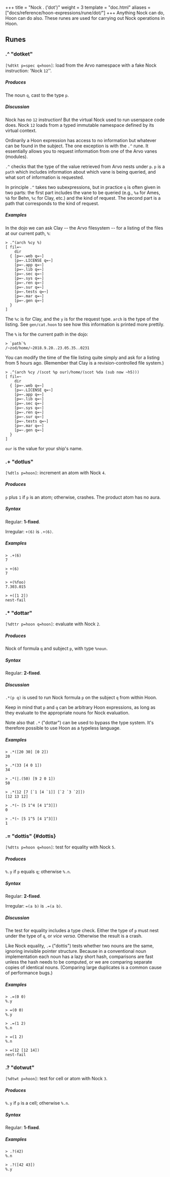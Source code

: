 +++
title = "Nock . ('dot')"
weight = 3
template = "doc.html"
aliases = ["docs/reference/hoon-expressions/rune/dot/"]
+++
Anything Nock can do, Hoon can do also.  These runes are used for carrying out Nock operations in Hoon.

## Runes

### .^ "dotket"

`[%dtkt p=spec q=hoon]`: load from the Arvo namespace with a fake Nock instruction: 'Nock `12`''.

##### Produces

The noun `q`, cast to the type `p`.

##### Discussion

Nock has no `12` instruction!  But the virtual Nock
used to run userspace code does.  Nock `12` loads from a
typed immutable namespace defined by its virtual context.

Ordinarily a Hoon expression has access to no information but whatever can be found in the subject.  The one exception is with the `.^` rune.  It essentially allows you to request information from one of the Arvo vanes (modules).

`.^` checks that the type of the value retrieved from Arvo nests under `p`.  `p` is a `path` which includes information about which vane is being queried, and what sort of information is requested.

In principle `.^` takes two subexpressions, but in practice `q` is often given in two parts: the first part includes the vane to be queried (e.g., `%a` for Ames, `%b` for Behn, `%c` for Clay, etc.) and the kind of request.  The second part is a path that corresponds to the kind of request.

##### Examples

In the dojo we can ask Clay -- the Arvo filesystem -- for a listing of the files at our current path, `%`:

```
> .^(arch %cy %)
[ fil=~
    dir
  { [p=~.web q=~]
    [p=~.LICENSE q=~]
    [p=~.app q=~]
    [p=~.lib q=~]
    [p=~.sec q=~]
    [p=~.sys q=~]
    [p=~.ren q=~]
    [p=~.sur q=~]
    [p=~.tests q=~]
    [p=~.mar q=~]
    [p=~.gen q=~]
  }
]
```

The `%c` is for Clay, and the `y` is for the request type.  `arch` is the type of the listing.  See `gen/cat.hoon` to see how this information is printed more prettily.

The `%` is for the current path in the dojo:

```
> `path`%
/~zod/home/~2018.9.20..23.05.35..0231
```

You can modify the time of the file listing quite simply and ask for a listing from 5 hours ago.  (Remember that Clay is a revision-controlled file system.)

```
> .^(arch %cy /(scot %p our)/home/(scot %da (sub now ~h5)))
[ fil=~
    dir
  { [p=~.web q=~]
    [p=~.LICENSE q=~]
    [p=~.app q=~]
    [p=~.lib q=~]
    [p=~.sec q=~]
    [p=~.sys q=~]
    [p=~.ren q=~]
    [p=~.sur q=~]
    [p=~.tests q=~]
    [p=~.mar q=~]
    [p=~.gen q=~]
  }
]
```

`our` is the value for your ship's name.

### .+ "dotlus"

`[%dtls p=hoon]`: increment an atom with Nock `4`.

##### Produces

`p` plus `1` if `p` is an atom; otherwise, crashes.  The product atom has no aura.

##### Syntax

Regular: **1-fixed**.

Irregular: `+(6)` is `.+(6)`.

##### Examples

```
> .+(6)
7

> +(6)
7

> +(%foo)
7.303.015

> +([1 2])
nest-fail
```

### .* "dottar"

`[%dttr p=hoon q=hoon]`: evaluate with Nock `2`.

##### Produces

Nock of formula `q` and subject `p`, with type `%noun`.

##### Syntax

Regular: **2-fixed**.

##### Discussion

`.*(p q)` is used to run Nock formula `p` on the subject `q` from within Hoon.

Keep in mind that `p` and `q` can be arbitrary Hoon expressions, as long as they evaluate to the appropriate nouns for Nock evaluation.

Note also that `.*` ("dottar") can be used to bypass the type system.  It's
therefore possible to use Hoon as a typeless language.

##### Examples

```
> .*([20 30] [0 2])
20

> .*(33 [4 0 1])
34

> .*(|.(50) [9 2 0 1])
50

> .*(12 [7 [`1 [4 `1]] [`2 `3 `2]])
[12 13 12]

> .*(~ [5 1^4 [4 1^3]])
0

> .*(~ [5 1^5 [4 1^3]])
1
```

### .= "dottis" {#dottis}

`[%dtts p=hoon q=hoon]`: test for equality with Nock `5`.

##### Produces

`%.y` if `p` equals `q`; otherwise `%.n`.

##### Syntax

Regular: **2-fixed**.

Irregular: `=(a b)` is `.=(a b)`.

##### Discussion

The test for equality includes a type check.  Either the type of `p` must nest under the type of `q`, or _vice versa_.  Otherwise the result is a crash.

Like Nock equality, `.=` ("dottis") tests whether two nouns are the same,
ignoring invisible pointer structure.  Because in a conventional
noun implementation each noun has a lazy short hash, comparisons
are fast unless the hash needs to be computed, or we are comparing
separate copies of identical nouns.  (Comparing large duplicates
is a common cause of performance bugs.)

##### Examples

```
> .=(0 0)
%.y

> =(0 0)
%.y

> .=(1 2)
%.n

> =(1 2)
%.n

> =(12 [12 14])
nest-fail
```

### .? "dotwut"

`[%dtwt p=hoon]`: test for cell or atom with Nock `3`.

##### Produces

`%.y` if `p` is a cell; otherwise `%.n`.

##### Syntax

Regular: **1-fixed**.

##### Examples

```
> .?(42)
%.n

> .?([42 43])
%.y
```
